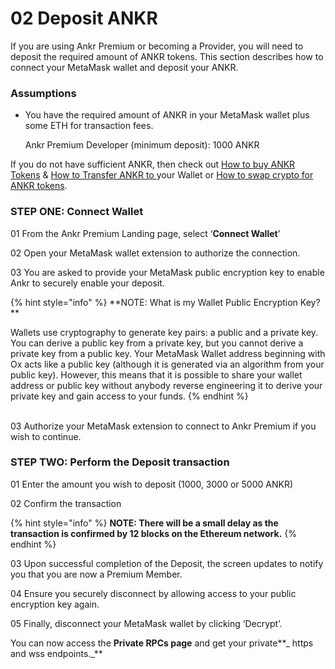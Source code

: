 # 02 Deposit ANKR

If you are using Ankr Premium or becoming a Provider, you will need to deposit the required amount of ANKR tokens. This section describes how to connect your MetaMask wallet and deposit your ANKR.

### Assumptions

- You have the required amount of ANKR in your MetaMask wallet plus some ETH for transaction fees.

  Ankr Premium Developer (minimum deposit): 1000 ANKR

If you do not have sufficient ANKR, then check out [How to buy ANKR Tokens](01-get-ready/how-to-buy-ankr-tokens.md) & [How to Transfer ANKR to ](01-get-ready/how-to-transfer-ankr-tokens-to-your-wallet.md)your Wallet or [How to swap crypto for ANKR tokens](01-get-ready/how-to-swap-assets-for-ankr-tokens.md).

### STEP ONE: Connect Wallet

01 From the Ankr Premium Landing page, select ‘**Connect Wallet**’

02 Open your MetaMask wallet extension to authorize the connection.

03 You are asked to provide your MetaMask public encryption key to enable Ankr to securely enable your deposit.

{% hint style="info" %}
**NOTE: What is my Wallet Public Encryption Key? **

Wallets use cryptography to generate key pairs: a public and a private key. You can derive a public key from a private key, but you cannot derive a private key from a public key. Your MetaMask Wallet address beginning with Ox acts like a public key (although it is generated via an algorithm from your public key). However, this means that it is possible to share your wallet address or public key without anybody reverse engineering it to derive your private key and gain access to your funds.
{% endhint %}

\
03 Authorize your MetaMask extension to connect to Ankr Premium if you wish to continue.

### STEP TWO: Perform the Deposit transaction

01 Enter the amount you wish to deposit (1000, 3000 or 5000 ANKR)

02 Confirm the transaction

{% hint style="info" %}
**NOTE: There will be a small delay as the transaction is confirmed by 12 blocks on the Ethereum network.**
{% endhint %}

03 Upon successful completion of the Deposit, the screen updates to notify you that you are now a Premium Member.

04 Ensure you securely disconnect by allowing access to your public encryption key again.

05 Finally, disconnect your MetaMask wallet by clicking ‘Decrypt’.

You can now access the **Private RPCs page** and get your private**_ https and wss endpoints._**

###
